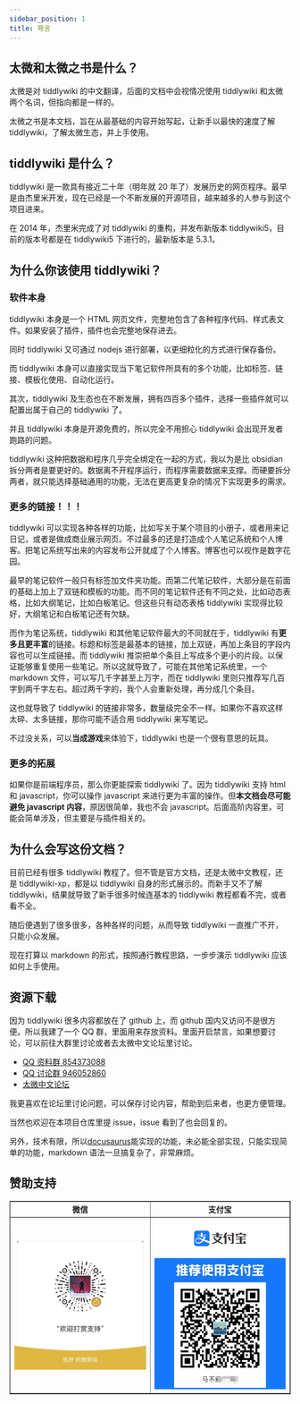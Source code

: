 ```yaml
---
sidebar_position: 1
title: 导言
---
```


## 太微和太微之书是什么？

太微是对 tiddlywiki 的中文翻译，后面的文档中会视情况使用 tiddlywiki 和太微两个名词，但指向都是一样的。

太微之书是本文档，旨在从最基础的内容开始写起，让新手以最快的速度了解 tiddlywiki，了解太微生态，并上手使用。

## tiddlywiki 是什么？

tiddlywiki 是一款具有接近二十年（明年就 20 年了）发展历史的网页程序。最早是由杰里米开发，现在已经是一个不断发展的开源项目，越来越多的人参与到这个项目进来。

在 2014 年，杰里米完成了对 tiddlywiki 的重构，并发布新版本 tiddlywiki5，目前的版本号都是在 tiddlywiki5 下进行的，最新版本是 5.3.1。

## 为什么你该使用 tiddlywiki？

### 软件本身

tiddlywiki 本身是一个 HTML 网页文件，完整地包含了各种程序代码、样式表文件。如果安装了插件，插件也会完整地保存进去。

同时 tiddlywiki 又可通过 nodejs 进行部署，以更细粒化的方式进行保存备份。

而 tiddlywiki 本身可以直接实现当下笔记软件所具有的多个功能，比如标签、链接、模板化使用、自动化运行。

其次，tiddlywiki 及生态也在不断发展，拥有四百多个插件，选择一些插件就可以配置出属于自己的 tiddlywiki 了。

并且 tiddlywiki 本身是开源免费的，所以完全不用担心 tiddlywiki 会出现开发者跑路的问题。

tiddlywiki 这种把数据和程序几乎完全绑定在一起的方式，我以为是比 obsidian 拆分两者是要更好的。数据离不开程序运行，而程序需要数据来支撑。而硬要拆分两者，就只能选择基础通用的功能，无法在更高更复杂的情况下实现更多的需求。

### 更多的链接！！！

tiddlywiki 可以实现各种各样的功能，比如写关于某个项目的小册子，或者用来记日记，或者是做成商业展示网页。不过最多的还是打造成个人笔记系统和个人博客。把笔记系统写出来的内容发布公开就成了个人博客。博客也可以视作是数字花园。

最早的笔记软件一般只有标签加文件夹功能。而第二代笔记软件，大部分是在前面的基础上加上了双链和模板的功能。而不同的笔记软件还有不同之处，比如动态表格，比如大纲笔记，比如白板笔记。但这些只有动态表格 tiddlywiki 实现得比较好，大纲笔记和白板笔记还有欠缺。

而作为笔记系统，tiddlywiki 和其他笔记软件最大的不同就在于，tiddlywiki 有**更多且更丰富**的链接。标题和标签是最基本的链接，加上双链，再加上条目的字段内容也可以生成链接。而 tiddlywiki 推崇把单个条目上写成多个更小的片段。以保证能够重复使用一些笔记。所以这就导致了，可能在其他笔记系统里，一个 markdown 文件，可以写几千字甚至上万字，而在 tiddlywiki 里则只推荐写几百字到两千字左右。超过两千字的，我个人会重新处理，再分成几个条目。

这也就导致了 tiddlywiki 的链接非常多，数量级完全不一样。如果你不喜欢这样太碎、太多链接，那你可能不适合用 tiddlywiki 来写笔记。

不过没关系，可以**当成游戏**来体验下，tiddlywiki 也是一个很有意思的玩具。

### 更多的拓展

如果你是前端程序员，那么你更能探索 tiddlywiki 了。因为 tiddlywiki 支持 html 和 javascript，你可以操作 javascript 来进行更为丰富的操作。但**本文档会尽可能避免 javascript 内容**，原因很简单，我也不会 javascript。后面高阶内容里，可能会简单涉及，但主要是与插件相关的。

## 为什么会写这份文档？

目前已经有很多 tiddlywiki 教程了。但不管是官方文档，还是太微中文教程，还是 tiddlywiki-xp，都是以 tiddlywiki 自身的形式展示的。而新手又不了解 tiddlywiki，结果就导致了新手很多时候连基本的 tiddlywiki 教程都看不完，或者看不全。

随后便遇到了很多很多，各种各样的问题，从而导致 tiddlywiki 一直推广不开，只能小众发展。

现在打算以 markdown 的形式，按照通行教程思路，一步步演示 tiddlywiki 应该如何上手使用。

## 资源下载

因为 tiddlywiki 很多内容都放在了 github 上，而 github 国内又访问不是很方便。所以我建了一个 QQ 群，里面用来存放资料。里面开启禁言，如果想要讨论，可以前往大群里讨论或者去太微中文论坛里讨论。

- [QQ 资料群 854373088](http://qm.qq.com/cgi-bin/qm/qr?_wv=1027&k=mjGbVUANLPdTVRHeucfKMoqPANEFkl2G&authKey=xoTJ%2FYfOSjrsiuz2qjKuCPvEVEc%2BhMw0aRafEhBAFJUZ5CTNfye2DyUMC54gAW9d&noverify=0&group_code=854373088)
- [QQ 讨论群 946052860](http://qm.qq.com/cgi-bin/qm/qr?_wv=1027&k=NvkTXZV0144wvZpvdfGGnA9f8uqZDbp3&authKey=5OkrQ%2BUiKMivyuvmapTwYF3ItI%2BV8Ns2j7mPDLq8BxJqLZiuLbIV9Ex8FBtFlwdn&noverify=0&group_code=946052860)
- [太微中文论坛](https://talk.tidgi.fun/topic/6/%E7%BE%A4%E5%85%AC%E5%91%8A-%E6%9D%A5%E8%87%AAqq%E7%BE%A4)

我更喜欢在论坛里讨论问题，可以保存讨论内容，帮助到后来者，也更方便管理。

当然也欢迎在本项目仓库里提 issue，issue 看到了也会回复的。

另外，技术有限，所以[docusaurus](https://docusaurus.io/)能实现的功能，未必能全部实现，只能实现简单的功能，markdown 语法一旦搞复杂了，非常麻烦。

## 赞助支持

<table border="1">
  <tr>
    <th>微信</th>
    <th>支付宝</th>
  </tr>
  <tr>
    <td><img src="https://github.com/dongrentianyu/the-handbook-of-tiddlywiki/blob/main/docs/img/%E5%BE%AE%E4%BF%A1%E6%89%93%E8%B5%8F%E7%A0%81.jpg?raw=true" width="500px" ></img></td>
    <td><img src="https://github.com/dongrentianyu/the-handbook-of-tiddlywiki/blob/main/docs/img/%E6%94%AF%E4%BB%98%E5%AE%9D%E6%94%B6%E6%AC%BE%E7%A0%81.jpg?raw=true" width="500px" ></img></td>
  </tr>
</table>
